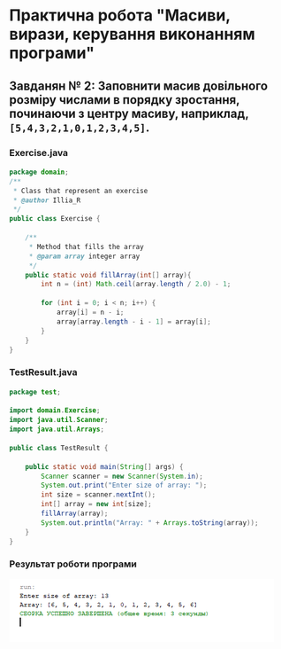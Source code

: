 # Практична робота "Масиви, вирази, керування виконанням програми"
## Завданян № 2: Заповнити масив довільного розміру числами в порядку зростання, починаючи з центру масиву, наприклад, ````[5,4,3,2,1,0,1,2,3,4,5]````.

### Exercise.java
``` java
package domain;
/**
 * Class that represent an exercise
 * @author Illia_R
 */
public class Exercise {
    
    /**
     * Method that fills the array
     * @param array integer array
     */
    public static void fillArray(int[] array){
        int n = (int) Math.ceil(array.length / 2.0) - 1;
        
        for (int i = 0; i < n; i++) {
            array[i] = n - i;
            array[array.length - i - 1] = array[i];
        }
    }
}
```

### TestResult.java
```java
package test;

import domain.Exercise;
import java.util.Scanner;
import java.util.Arrays;

public class TestResult {

    public static void main(String[] args) {
        Scanner scanner = new Scanner(System.in);
        System.out.print("Enter size of array: ");
        int size = scanner.nextInt();
        int[] array = new int[size];
        fillArray(array);
        System.out.println("Array: " + Arrays.toString(array));
    }
}
```

### Результат роботи програми
![](https://github.com/ppc-ntu-khpi/35-arrays-ilr00743/blob/master/img/Screenshot_1.png)
